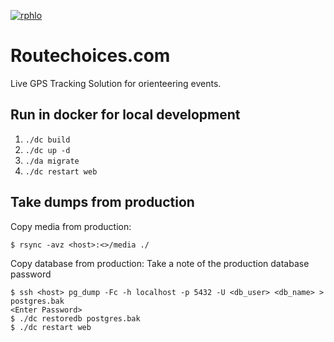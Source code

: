 [![rphlo](https://circleci.com/gh/rphlo/routechoices.com.svg?style=shield)](https://circleci.com/gh/rphlo/routechoices.com)

Routechoices.com
==================

Live GPS Tracking Solution for orienteering events.

Run in docker for local development
-----------------------------------

1. `./dc build`
2. `./dc up -d`
3. `./da migrate`
4. `./dc restart web`


Take dumps from production
--------------------------

Copy media from production:

    $ rsync -avz <host>:<>/media ./

Copy database from production:
Take a note of the production database password

    $ ssh <host> pg_dump -Fc -h localhost -p 5432 -U <db_user> <db_name> > postgres.bak
    <Enter Password>
    $ ./dc restoredb postgres.bak
    $ ./dc restart web
